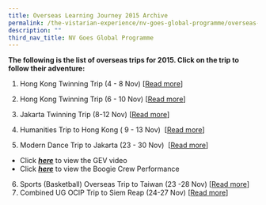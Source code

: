 ```yaml
---
title: Overseas Learning Journey 2015 Archive
permalink: /the-vistarian-experience/nv-goes-global-programme/overseas-learning-journey-2015-archive/
description: ""
third_nav_title: NV Goes Global Programme
---
```

**The following is the list of overseas trips for 2015. Click on the trip to follow their adventure:**

1.  Hong Kong Twinning Trip (4 - 8 Nov) [[Read more](https://nvhkgroup1.wordpress.com/)]  
    
2.  Hong Kong Twinning Trip (6 - 10 Nov) [[Read more](https://nvhkgroup2.wordpress.com/)]  
    
3.  Jakarta Twinning Trip (8-12 Nov) [[Read more](https://nvjakarta2015.blogspot.sg/)]  
    
4.  Humanities Trip to Hong Kong ( 9 - 13 Nov)  [[Read more](https://nvgoesglobalhk.weebly.com/)]  
    
5.  Modern Dance Trip to Jakarta (23 - 30 Nov)  [[Read more](https://nvmdjakartatrip.blogspot.sg/)]  
 -   Click [**_here_**](https://youtu.be/MX9yd_NPKxg) to view the GEV video    
 -  Click [**_here_**](https://youtu.be/5ZzGjaNt6aE) to view the Boogie Crew Performance  
 
6. Sports (Basketball) Overseas Trip to Taiwan (23 -28 Nov) [[Read more](https://nvbasketball.wordpress.com/)]  
7.  Combined UG OCIP Trip to Siem Reap (24-27 Nov) [[Read more](https://nvcombinedugtrip.tumblr.com/)]